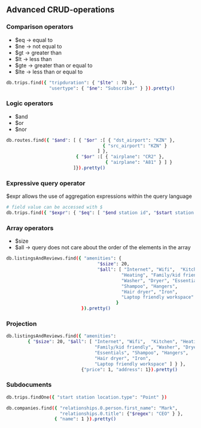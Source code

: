 ## Advanced CRUD-operations

### Comparison operators
- $eq -> equal to
- $ne -> not equal to
- $gt -> greater than
- $lt -> less than
- $gte -> greater than or equal to
- $lte -> less than or equal to

```bash
db.trips.find({ "tripduration": { "$lte" : 70 },
                "usertype": { "$ne": "Subscriber" } }).pretty()
```

### Logic operators
- $and
- $or
- $nor

```bash
db.routes.find({ "$and": [ { "$or" :[ { "dst_airport": "KZN" },
                                    { "src_airport": "KZN" }
                                  ] },
                          { "$or" :[ { "airplane": "CR2" },
                                     { "airplane": "A81" } ] }
                         ]}).pretty()
```

### Expressive query operator
$expr allows the use of aggregation expressions within the query language

```bash
# field value can be accessed with $
db.trips.find({ "$expr": { "$eq": [ "$end station id", "$start station id"] }}).count()
```

### Array operators
- $size
- $all -> query does not care about the order of the elements in the array

```bash
db.listingsAndReviews.find({ "amenities": {
                                  "$size": 20,
                                  "$all": [ "Internet", "Wifi",  "Kitchen",
                                           "Heating", "Family/kid friendly",
                                           "Washer", "Dryer", "Essentials",
                                           "Shampoo", "Hangers",
                                           "Hair dryer", "Iron",
                                           "Laptop friendly workspace" ]
                                         }
                            }).pretty()
```

### Projection
```bash
db.listingsAndReviews.find({ "amenities":
        { "$size": 20, "$all": [ "Internet", "Wifi",  "Kitchen", "Heating",
                                 "Family/kid friendly", "Washer", "Dryer",
                                 "Essentials", "Shampoo", "Hangers",
                                 "Hair dryer", "Iron",
                                 "Laptop friendly workspace" ] } },
                            {"price": 1, "address": 1}).pretty()
```

### Subdocuments

```bash
db.trips.findOne({ "start station location.type": "Point" })

db.companies.find({ "relationships.0.person.first_name": "Mark",
                    "relationships.0.title": {"$regex": "CEO" } },
                  { "name": 1 }).pretty()
```
